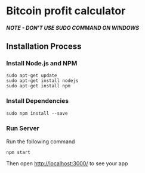 # Bitcoin profit calculator
##### NOTE - DON'T USE  SUDO COMMAND ON WINDOWS

## Installation Process

### Install Node.js and NPM
```
sudo apt-get update
sudo apt-get install nodejs
sudo apt-get install npm

```

### Install Dependencies

```
sudo npm install --save
```

##### 


### Run Server

Run the following command
```
npm start
```





Then open [http://localhost:3000/](http://localhost:3000/) to see your app

